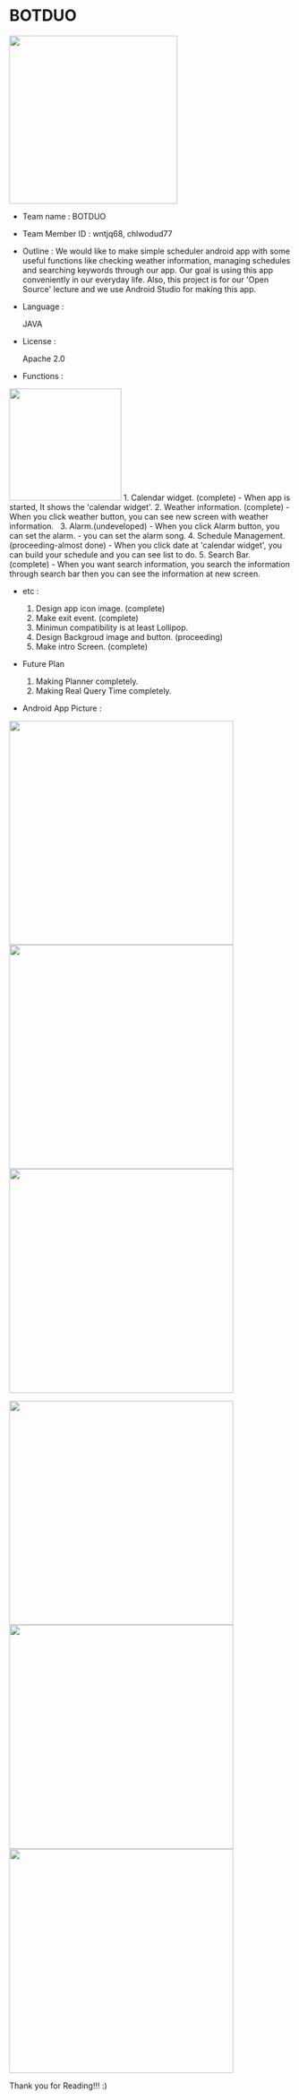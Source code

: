 # BOTDUO

<img src="http://www.nam.or.kr/wp/wp-content/uploads/2012/12/android.png" height="300">


* Team name : BOTDUO

* Team Member ID : wntjq68, chlwodud77

* Outline : 
   We would like to make simple scheduler android app with some useful functions like checking weather information, 
   managing schedules and searching keywords through our app. Our goal is using this app conveniently in our everyday life.
   Also, this project is for our 'Open Source' lecture and we use Android Studio for making this app.
  
   

* Language :
  
  JAVA
  
* License :
  
  Apache 2.0



* Functions : 


<img src="https://zonblog.com/wp-content/uploads/2016-years-calendar.jpg" height="200">
   1. Calendar widget. (complete)
     - When app is started, It shows the 'calendar widget'.  
   2. Weather information. (complete)
     - When you click weather button, you can see new screen with weather information.
   3. Alarm.(undeveloped)
     - When you click Alarm button, you can set the alarm.
     - you can set the alarm song.
   4. Schedule Management. (proceeding-almost done)
     - When you click date at 'calendar widget', you can build your schedule and you can see list to do.
   5. Search Bar. (complete)
     - When you want search information, you search the information through search bar then you can see the  
       information at new screen.
       


* etc :
    1. Design app icon image. (complete) 
    2. Make exit event.  (complete) 
    3. Minimun compatibility is at least Lollipop.
    4. Design Backgroud image and button. (proceeding)
    5. Make intro Screen. (complete)
    
* Future Plan
   1. Making Planner completely.
   2. Making Real Query Time completely. 
    
* Android App Picture :

<img src ="https://github.com/wntjq68/BOTDUO/blob/master/Protocol%20picture/Screenshot_1481962664.png?raw=true" height="400"><img src ="https://github.com/wntjq68/BOTDUO/blob/master/Protocol%20picture/Screenshot_1481962697.png?raw=true" height="400"><img src ="https://github.com/wntjq68/BOTDUO/blob/master/Protocol%20picture/Screenshot_1481962703.png?raw=true" height="400">

<img src ="https://github.com/wntjq68/BOTDUO/blob/master/Protocol%20picture/Screenshot_1481962714.png?raw=true" height="400"><img src ="https://github.com/wntjq68/BOTDUO/blob/master/Protocol%20picture/Screenshot_1481962725.png?raw=true" height="400"><img src ="https://github.com/wntjq68/BOTDUO/blob/master/Protocol%20picture/Screenshot_1481962758.png?raw=true" height="400">
 
 
 Thank you for Reading!!! :)
